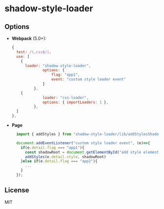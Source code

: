 # shadow-style-loader

## Options

- **Webpack** (5.0+):

  ``` js
  {
    test: /\.css$/i,
    use: [
      {
        loader: "shadow-style-loader",
				options: {
					flag: "app1",
					event: "custom style loader event"
				}
			},
      {
				loader: "css-loader",
				options: { importLoaders: 1 },
			},
    ]
  },
  ```
- **Page**
  ``` js
    import { addStyles } from "shadow-style-loader/lib/addStylesShadow";

    document.addEventListener("custom style loader event", (e)=>{
      if(e.detail.flag === "app1"){
        const shadowRoot = document.getElementById("add style element").attachShadow({ mode: "open" });
        addStyles(e.detail.style, shadowRoot)
      }else if(e.detail.flag === "app2"){
        ...
      }
    });
  ```

## License

MIT
